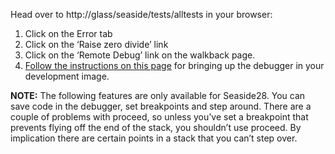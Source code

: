 Head over to http://glass/seaside/tests/alltests in your browser:

  1. Click on the Error tab
  1. Click on the ‘Raise zero divide’ link
  1. Click on the ‘Remote Debug’ link on the walkback page.
  1. [Follow the instructions on this page](GemToolsDebug.md) for bringing up the debugger in your development image.

**NOTE:** The following features are only available for Seaside28. You can save code in the debugger, set breakpoints and step around. There are a couple of problems with proceed, so unless you’ve set a breakpoint that prevents flying off the end of the stack, you shouldn’t use proceed. By implication there are certain points in a stack that you can’t step over.